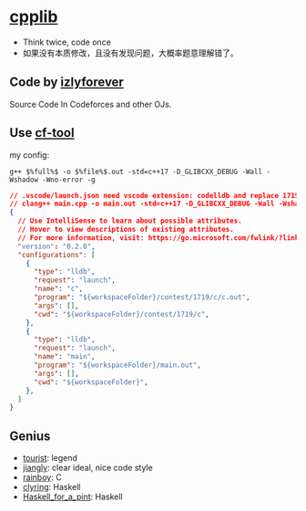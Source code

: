 # [cpplib](https://github.com/izlyforever/cpplibforCP)

- Think twice, code once
- 如果没有本质修改，且没有发现问题，大概率题意理解错了。

## Code by [izlyforever](https://codeforces.com/profile/izlyforever)

Source Code In Codeforces and other OJs.

## Use [cf-tool](https://github.com/izlyforever/cf-tool)

my config:

``` shell
g++ $%full%$ -o $%file%$.out -std=c++17 -D_GLIBCXX_DEBUG -Wall -Wshadow -Wno-error -g
```

``` json
// .vscode/launch.json need vscode extension: codelldb and replace 1719 with current contest id
// clang++ main.cpp -o main.out -std=c++17 -D_GLIBCXX_DEBUG -Wall -Wshadow -Wno-error -g
{
  // Use IntelliSense to learn about possible attributes.
  // Hover to view descriptions of existing attributes.
  // For more information, visit: https://go.microsoft.com/fwlink/?linkid=830387
  "version": "0.2.0",
  "configurations": [
    {
      "type": "lldb",
      "request": "launch",
      "name": "c",
      "program": "${workspaceFolder}/contest/1719/c/c.out",
      "args": [],
      "cwd": "${workspaceFolder}/contest/1719/c",
    },
    {
      "type": "lldb",
      "request": "launch",
      "name": "main",
      "program": "${workspaceFolder}/main.out",
      "args": [],
      "cwd": "${workspaceFolder}",
    },
  ]
}
```

## Genius

- [tourist](https://codeforces.com/profile/tourist): legend
- [jiangly](https://codeforces.com/profile/jiangly): clear ideal, nice code style
- [rainboy](https://codeforces.com/profile/rainboy): C
- [clyring](https://codeforces.com/submissions/clyring): Haskell
- [Haskell_for_a_pint](https://codeforces.com/profile/Haskell_for_a_pint): Haskell

